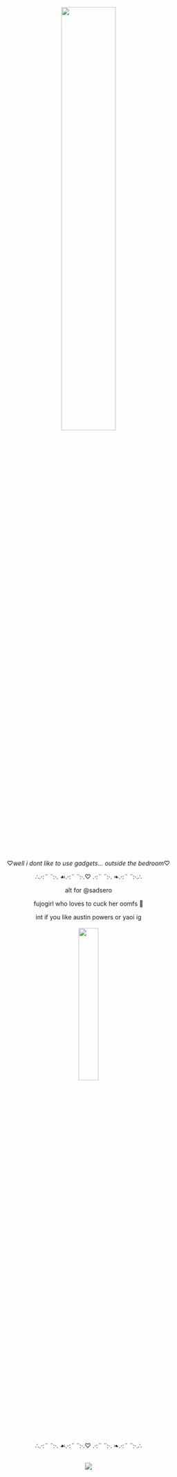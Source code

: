 <div align="center"> 

                                                            
<img width="50%" src="https://i.postimg.cc/C1GzVZJF/IMG-1249.jpg"> 

♡*well i dont like to use gadgets... outside the bedroom*♡

∴.·:*¨ ¨*:·. ☙.·:*¨ ¨*:·.♡ .·:*¨ ¨*:·. ❧.·:*¨ ¨*:·.∴
 <br>
 
 alt for @sadsero 
 
 fujogirl who loves to cuck her oomfs 🫶
 
 
 int if you like austin powers or yaoi ig  
<br>
<img width="30%" src="https://i.postimg.cc/3N69r27n/IMG-0443.jpg"> 

∴.·:*¨ ¨*:·. ☙.·:*¨ ¨*:·.♡ .·:*¨ ¨*:·. ❧.·:*¨ ¨*:·.∴


<br>![](https://komarev.com/ghpvc/?username=sadser0&label=visitors+++&color=2d2f59)
<br>



 

 </div>
























</div>

